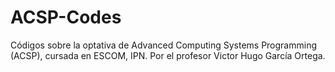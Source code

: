 # ACSP-Codes
Códigos sobre la optativa de Advanced Computing Systems Programming (ACSP), cursada en ESCOM, IPN. Por el profesor Victor Hugo García Ortega.
